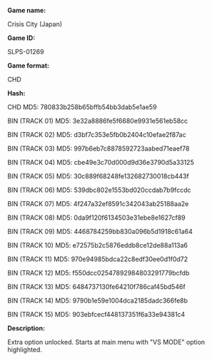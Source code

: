 **Game name:**

Crisis City (Japan)

**Game ID:**

SLPS-01269

**Game format:**

CHD

**Hash:**

CHD MD5: 780833b258b65bffb54bb3dab5e1ae59

BIN (TRACK 01) MD5: 3e32a8886fe5f6680e9931e561eb58cc

BIN (TRACK 02) MD5: d3bf7c353e5fb0b2404c10efae2f87ac

BIN (TRACK 03) MD5: 997b6eb7c8878592723aabed71eaef78

BIN (TRACK 04) MD5: cbe49e3c70d000d9d36e3790d5a33125

BIN (TRACK 05) MD5: 30c889f68248fe132682730018cb443f

BIN (TRACK 06) MD5: 539dbc802e1553bd020ccdab7b9fccdc

BIN (TRACK 07) MD5: 4f247a32ef8591c342043ab25188aa2e

BIN (TRACK 08) MD5: 0da9f120f6134503e31ebe8e1627cf89

BIN (TRACK 09) MD5: 4468784259bb830a096b5d1918c61a64

BIN (TRACK 10) MD5: e72575b2c5876eddb8ce12de88a113a6

BIN (TRACK 11) MD5: 970e94985bdca22c8edf30ee0d1f0d72

BIN (TRACK 12) MD5: f550dcc02547892984803291779bcfdb

BIN (TRACK 13) MD5: 6484737130fe64210f786caf45bd546f

BIN (TRACK 14) MD5: 9790b1e59e1004dca2185dadc366fe8b

BIN (TRACK 15) MD5: 903ebfcecf448137351f6a33e94381c4

**Description:**

Extra option unlocked. Starts at main menu with "VS MODE" option highlighted.
